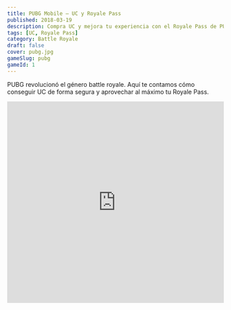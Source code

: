 ```yaml
---
title: PUBG Mobile – UC y Royale Pass
published: 2018-03-19
description: Compra UC y mejora tu experiencia con el Royale Pass de PUBG Mobile.
tags: [UC, Royale Pass]
category: Battle Royale
draft: false
cover: pubg.jpg
gameSlug: pubg
gameId: 1  
---
```


PUBG revolucionó el género battle royale. Aquí te contamos cómo conseguir UC de forma segura y aprovechar al máximo tu Royale Pass.

<iframe width="100%" height="468" src="https://www.youtube.com/embed/AzvFjRv-ROE" title="PUBG Mobile Trailer" frameborder="0" allowfullscreen></iframe>
